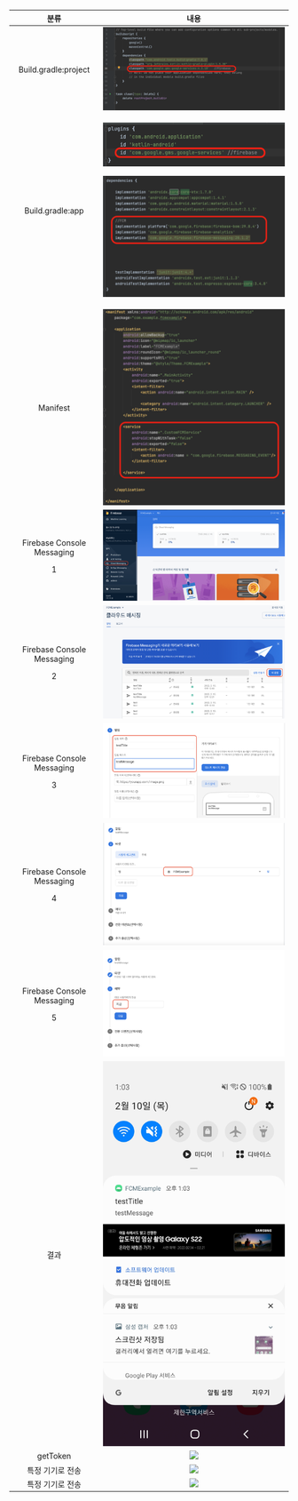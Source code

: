 ﻿|**분류**|**내용**|
| :-: | :-: |
|Build.gradle:project|![](./readmeImages/1.png)|
|Build.gradle:app|<p>![](./readmeImages/2.png)</p><p>![](./readmeImages/3.png)</p>|
|Manifest|![](./readmeImages/4.png)|
|<p>Firebase Console Messaging</p><p>1</p>|![](./readmeImages/5.png)|
|<p>Firebase Console Messaging</p><p>2</p>|![](./readmeImages/6.png)|
|<p>Firebase Console Messaging</p><p>3</p>|![](./readmeImages/7.png)|
|<p>Firebase Console Messaging</p><p>4</p>|![](./readmeImages/8.png)|
|<p>Firebase Console Messaging</p><p>5</p>|![](./readmeImages/9.png)|
|결과|![](./readmeImages/10.jpg)|
|getToken|![](./readmeImages/13.jpg)|
|특정 기기로 전송|![](./readmeImages/11.jpg)|
|특정 기기로 전송|![](./readmeImages/12.jpg)|

